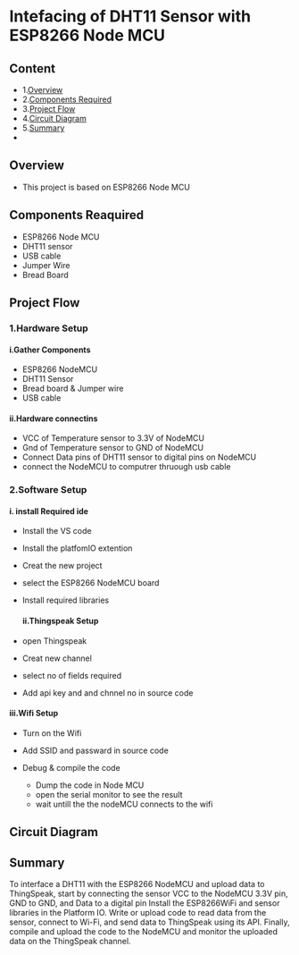 # Intefacing of DHT11 Sensor  with ESP8266 Node MCU


## Content
- 1.[Overview](#overview)
- 2.[Components Required](#components-reaquired)
- 3.[Project Flow](#project-flow)
- 4.[Circuit Diagram](#circuit-diagram)
- 5.[Summary](#summary)
- 





## Overview
- This project is based on ESP8266 Node MCU

## Components Reaquired 
- ESP8266 Node MCU
- DHT11 sensor
- USB cable
- Jumper Wire
- Bread Board

 ## Project Flow
  ### 1.Hardware Setup
  #### i.Gather Components
 - ESP8266 NodeMCU
 - DHT11 Sensor 
 - Bread board & Jumper wire
 - USB cable

  #### ii.Hardware connectins
 - VCC of Temperature sensor to 3.3V of NodeMCU
 - Gnd of Temperature sensor to GND of NodeMCU
 - Connect Data pins of DHT11 sensor to digital pins on NodeMCU
 - connect the NodeMCU to computrer thruough usb cable




  ### 2.Software Setup
  #### i. install Required ide
 - Install the VS code 
 - Install the platfomIO extention
 - Creat the new project
 - select the ESP8266 NodeMCU board
 - Install  required libraries



     
   #### ii.Thingspeak  Setup
 - open Thingspeak
 - Creat new channel
 - select  no of fields required
 - Add api key and and chnnel no in source code

  #### iii.Wifi Setup
 - Turn on the Wifi
 - Add SSID and passward in source code







- Debug & compile the code
   - Dump the code in Node MCU
   - open the serial monitor to see the result
   - wait untill the the nodeMCU connects to the wifi


 ## Circuit Diagram



 ## Summary
 To interface a DHT11 with the ESP8266 NodeMCU and upload data to ThingSpeak, start by connecting the sensor VCC to the NodeMCU 3.3V pin, GND to GND, and Data to a digital pin Install the ESP8266WiFi and sensor libraries in the Platform IO. Write or upload code to read data from the sensor, connect to Wi-Fi, and send data to ThingSpeak using its API. Finally, compile and upload the code to the NodeMCU and monitor the uploaded data on the ThingSpeak channel.
